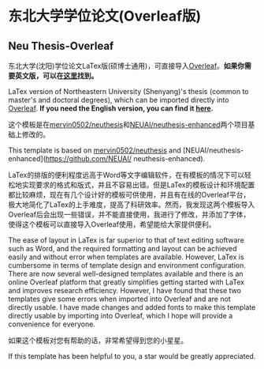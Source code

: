 # 东北大学学位论文(Overleaf版)
## Neu Thesis-Overleaf
东北大学(沈阳)学位论文LaTex版(硕博士通用)，可直接导入[Overleaf](https://www.overleaf.com/)。**如果你需要英文版，可以在[这里](https://github.com/sci-m-wang/NEU-Thesis-en)找到。**

LaTex version of Northeastern University (Shenyang)'s thesis (common to master's and doctoral degrees), which can be imported directly into [Overleaf](https://www.overleaf.com/). **If you need the English version, you can find it [here](https://github.com/sci-m-wang/NEU-Thesis-en).**

这个模板是在[mervin0502/neuthesis](https://github.com/mervin0502/neuthesis)和[NEUAI/neuthesis-enhanced](https://github.com/NEUAI/neuthesis-enhanced)两个项目基础上修改的。

This template is based on [mervin0502/neuthesis](https://github.com/mervin0502/neuthesis) and [NEUAI/neuthesis-enhanced](https://github.com/NEUAI/ neuthesis-enhanced).

LaTex的排版的便利程度远高于Word等文字编辑软件，在有模板的情况下可以轻松地实现要求的格式和版式，并且不容易出错。但是LaTex的模板设计和环境配置都比较麻烦，现在有几个设计好的模板可供使用，并且有在线的Overleaf平台，极大地简化了LaTex的上手难度，提高了科研效率。然而，我发现这两个模板导入Overleaf后会出现一些错误，并不能直接使用，我进行了修改，并添加了字体，使得这个模板可以直接导入Overleaf使用，希望能给大家提供便利。

The ease of layout in LaTex is far superior to that of text editing software such as Word, and the required formatting and layout can be achieved easily and without error when templates are available. However, LaTex is cumbersome in terms of template design and environment configuration. There are now several well-designed templates available and there is an online Overleaf platform that greatly simplifies getting started with LaTex and improves research efficiency. However, I have found that these two templates give some errors when imported into Overleaf and are not directly usable. I have made changes and added fonts to make this template directly usable by importing into Overleaf, which I hope will provide a convenience for everyone.

如果这个模板对您有帮助的话，非常希望得到您的小星星。

If this template has been helpful to you, a star would be greatly appreciated.
